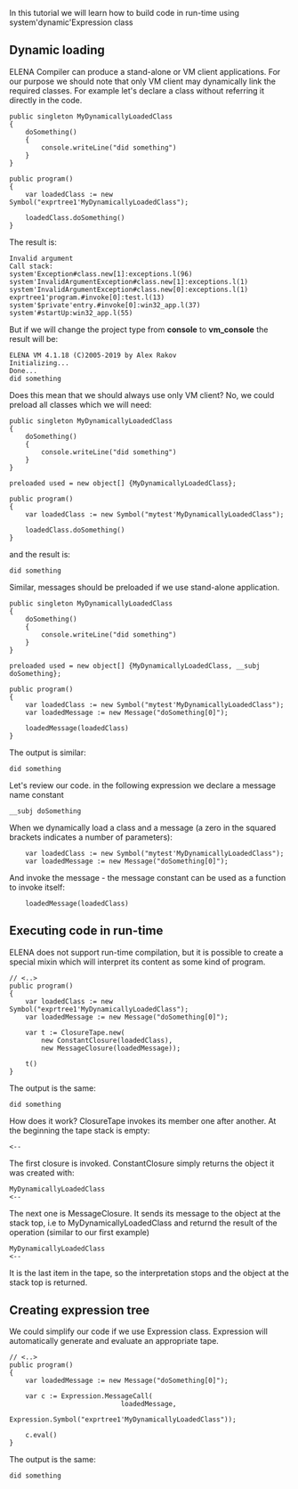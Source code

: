 In this tutorial we will learn how to build code in run-time using system'dynamic'Expression class

Dynamic loading
---

ELENA Compiler can produce a stand-alone or VM client applications. For our purpose we should note that
only VM client may dynamically link the required classes. For example let's declare a class without referring
it directly in the code. 

    public singleton MyDynamicallyLoadedClass
    {
        doSomething()
        {
            console.writeLine("did something")
        }
    }

    public program()
    {
        var loadedClass := new Symbol("exprtree1'MyDynamicallyLoadedClass");
        
        loadedClass.doSomething()
    }

The result is:

    Invalid argument
    Call stack:
    system'Exception#class.new[1]:exceptions.l(96)
    system'InvalidArgumentException#class.new[1]:exceptions.l(1)
    system'InvalidArgumentException#class.new[0]:exceptions.l(1)
    exprtree1'program.#invoke[0]:test.l(13)
    system'$private'entry.#invoke[0]:win32_app.l(37)
    system'#startUp:win32_app.l(55)

But if we will change the project type from **console** to **vm_console** the result will be:

    ELENA VM 4.1.18 (C)2005-2019 by Alex Rakov
    Initializing...
    Done...
    did something

Does this mean that we should always use only VM client? No, we could preload all classes which we will need:

    public singleton MyDynamicallyLoadedClass
    {
        doSomething()
        {
            console.writeLine("did something")
        }
    }
    
    preloaded used = new object[] {MyDynamicallyLoadedClass};
    
    public program()
    {
        var loadedClass := new Symbol("mytest'MyDynamicallyLoadedClass");
        
        loadedClass.doSomething()
    }

and the result is:

    did something

Similar, messages should be preloaded if we use stand-alone application.

    public singleton MyDynamicallyLoadedClass
    {
        doSomething()
        {
            console.writeLine("did something")
        }
    }
    
    preloaded used = new object[] {MyDynamicallyLoadedClass, __subj doSomething};
    
    public program()
    {
        var loadedClass := new Symbol("mytest'MyDynamicallyLoadedClass");
        var loadedMessage := new Message("doSomething[0]");
        
        loadedMessage(loadedClass)
    }

The output is similar:

    did something

Let's review our code. in the following expression we declare a message name constant

    __subj doSomething

When we dynamically load a class and a message (a zero in the squared brackets indicates a number of parameters):

        var loadedClass := new Symbol("mytest'MyDynamicallyLoadedClass");
        var loadedMessage := new Message("doSomething[0]");

And invoke the message - the message constant can be used as a function to invoke itself:

        loadedMessage(loadedClass)

Executing code in run-time
---

ELENA does not support run-time compilation, but it is possible to create a special mixin which will interpret its content 
as some kind of program.

    // <..>
    public program()
    {
        var loadedClass := new Symbol("exprtree1'MyDynamicallyLoadedClass");
        var loadedMessage := new Message("doSomething[0]");
        
        var t := ClosureTape.new(
            new ConstantClosure(loadedClass),
            new MessageClosure(loadedMessage));
    
        t()
    }    

The output is the same:

    did something

How does it work? ClosureTape invokes its member one after another. At the beginning the tape stack is empty:

    <--
    
The first closure is invoked. ConstantClosure simply returns the object it was created with:

    MyDynamicallyLoadedClass
    <--

The next one is MessageClosure. It sends its message to the object at the stack top, i.e to MyDynamicallyLoadedClass and
returnd the result of the operation (similar to our first example)

    MyDynamicallyLoadedClass
    <--

It is the last item in the tape, so the interpretation stops and the object at the stack top is returned.

Creating expression tree
---

We could simplify our code if we use Expression class. Expression will automatically generate and evaluate an appropriate tape.

    // <..>
    public program()
    {
        var loadedMessage := new Message("doSomething[0]");
        
        var c := Expression.MessageCall(
                                loadedMessage, 
                                Expression.Symbol("exprtree1'MyDynamicallyLoadedClass"));
                                
        c.eval()                                
    }    

The output is the same:

    did something
    
